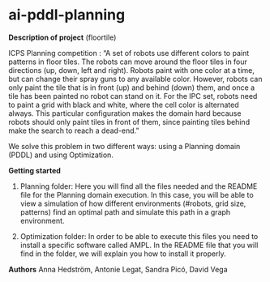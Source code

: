 # ai-pddl-planning

**Description of project** (floortile)

ICPS Planning competition : “A set of robots use different colors to paint patterns in floor tiles. The robots can move around the floor tiles in four directions (up, down, left and right). Robots paint with one color at a time, but can change their spray guns to any available color. However, robots can only paint the tile that is in front (up) and behind (down) them, and once a tile has been painted no robot can stand on it. 
For the IPC set, robots need to paint a grid with black and white, where the cell color is alternated always. This particular configuration makes the domain hard because robots should only paint tiles in front of them, since painting tiles behind make the search to reach a dead-end.” 

We solve this problem in two different ways: using a Planning domain (PDDL) and using Optimization.

**Getting started**

1. Planning folder: Here you will find all the files needed and the README file for the Planning domain execution.
In this case, you will be able to view a simulation of how different environments (#robots, grid size, patterns) find an optimal path and simulate this path in a graph environment. 

2. Optimization folder: In order to be able to execute this files you need to install a specific software called AMPL. In the README file that you will find in the folder, we will explain you how to install it properly. 

**Authors** Anna Hedström, Antonie Legat, Sandra Picó, David Vega
